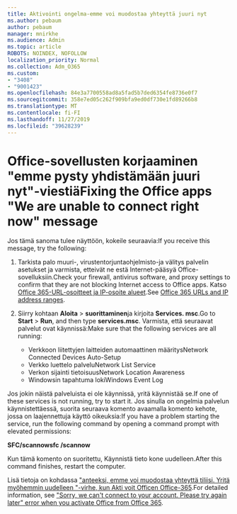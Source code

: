 ```yaml
---
title: Aktivointi ongelma-emme voi muodostaa yhteyttä juuri nyt
ms.author: pebaum
author: pebaum
manager: mnirkhe
ms.audience: Admin
ms.topic: article
ROBOTS: NOINDEX, NOFOLLOW
localization_priority: Normal
ms.collection: Adm_O365
ms.custom:
- "3408"
- "9001423"
ms.openlocfilehash: 84e3a7700558ad8a5fad5b7ded6354fe8736e0f7
ms.sourcegitcommit: 358e7ed05c262f909bfa9ed0df730e1fd89266b8
ms.translationtype: MT
ms.contentlocale: fi-FI
ms.lasthandoff: 11/27/2019
ms.locfileid: "39628239"
---
```

# <a name="fixing-the-office-apps-we-are-unable-to-connect-right-now-message"></a><span data-ttu-id="2981d-102">Office-sovellusten korjaaminen "emme pysty yhdistämään juuri nyt"-viestiä</span><span class="sxs-lookup"><span data-stu-id="2981d-102">Fixing the Office apps "We are unable to connect right now" message</span></span>

<span data-ttu-id="2981d-103">Jos tämä sanoma tulee näyttöön, kokeile seuraavia:</span><span class="sxs-lookup"><span data-stu-id="2981d-103">If you receive this message, try the following:</span></span>

1. <span data-ttu-id="2981d-104">Tarkista palo muuri-, virustentorjuntaohjelmisto-ja välitys palvelin asetukset ja varmista, etteivät ne estä Internet-pääsyä Office-sovelluksiin.</span><span class="sxs-lookup"><span data-stu-id="2981d-104">Check your firewall, antivirus software, and proxy settings to confirm that they are not blocking Internet access to Office apps.</span></span> <span data-ttu-id="2981d-105">Katso [Office 365-URL-osoitteet ja IP-osoite alueet](https://docs.microsoft.com/office365/enterprise/urls-and-ip-address-ranges).</span><span class="sxs-lookup"><span data-stu-id="2981d-105">See [Office 365 URLs and IP address ranges](https://docs.microsoft.com/office365/enterprise/urls-and-ip-address-ranges).</span></span>

2. <span data-ttu-id="2981d-106">Siirry kohtaan **Aloita** > **suorittaminen**ja kirjoita **Services. msc**.</span><span class="sxs-lookup"><span data-stu-id="2981d-106">Go to **Start** > **Run**, and then type **services.msc**.</span></span> <span data-ttu-id="2981d-107">Varmista, että seuraavat palvelut ovat käynnissä:</span><span class="sxs-lookup"><span data-stu-id="2981d-107">Make sure that the following services are all running:</span></span>
    - <span data-ttu-id="2981d-108">Verkkoon liitettyjen laitteiden automaattinen määritys</span><span class="sxs-lookup"><span data-stu-id="2981d-108">Network Connected Devices Auto-Setup</span></span>
    - <span data-ttu-id="2981d-109">Verkko luettelo palvelu</span><span class="sxs-lookup"><span data-stu-id="2981d-109">Network List Service</span></span>
    - <span data-ttu-id="2981d-110">Verkon sijainti tietoisuus</span><span class="sxs-lookup"><span data-stu-id="2981d-110">Network Location Awareness</span></span>
    - <span data-ttu-id="2981d-111">Windowsin tapahtuma loki</span><span class="sxs-lookup"><span data-stu-id="2981d-111">Windows Event Log</span></span>

<span data-ttu-id="2981d-112">Jos jokin näistä palveluista ei ole käynnissä, yritä käynnistää se.</span><span class="sxs-lookup"><span data-stu-id="2981d-112">If one of these services is not running, try to start it.</span></span> <span data-ttu-id="2981d-113">Jos sinulla on ongelmia palvelun käynnistettäessä, suorita seuraava komento avaamalla komento kehote, jossa on laajennettuja käyttö oikeuksia:</span><span class="sxs-lookup"><span data-stu-id="2981d-113">If you have a problem starting the service, run the following command by opening a command prompt with elevated permissions:</span></span>

<span data-ttu-id="2981d-114">**SFC/scannow**</span><span class="sxs-lookup"><span data-stu-id="2981d-114">**sfc /scannow**</span></span>

<span data-ttu-id="2981d-115">Kun tämä komento on suoritettu, Käynnistä tieto kone uudelleen.</span><span class="sxs-lookup"><span data-stu-id="2981d-115">After this command finishes, restart the computer.</span></span>

<span data-ttu-id="2981d-116">Lisä tietoja on kohdassa ["anteeksi, emme voi muodostaa yhteyttä tiliisi. Yritä myöhemmin uudelleen "-virhe, kun Akti voit Officen Office-365](https://docs.microsoft.com/office/troubleshoot/activation-installation/issue-when-activate-office-from-office-365).</span><span class="sxs-lookup"><span data-stu-id="2981d-116">For detailed information, see ["Sorry, we can't connect to your account. Please try again later" error when you activate Office from Office 365](https://docs.microsoft.com/office/troubleshoot/activation-installation/issue-when-activate-office-from-office-365).</span></span>